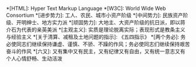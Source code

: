 *[HTML]: Hyper Text Markup Language
*[W3C]: World Wide Web Consortium
*[进步势力]: 工人、农民、城市小资产阶级
*[中间势力]: 民族资产阶级、开明绅士、地方实力派
*[顽固势力]: 大地主、大资产阶级的抗日派，即以蒋介石为代表的亲英美派
*[主观主义]: 实质是理论脱离实际；表现形式是教条主义与经验主义
*[关于清算、减租及土地问题的指示]: 《五四指示》
*[两个务必]: 务必使同志们继续保持谦虚、谨慎、不骄、不躁的作风；务必使同志们继续保持艰苦奋斗的作风
*[六又]: 又有集中又有民主，又有纪律又有自由，又有统一意志又有个人心情舒畅、生动活泼